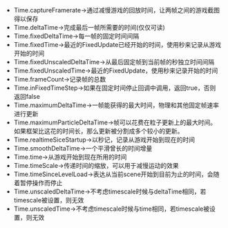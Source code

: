 - Time.captureFramerate->通过减慢游戏的回放时间，让两帧之间的游戏截图得以保存
- Time.deltaTime->完成最后一帧所需要的时间(仅仅可读)
- Time.fixedDeltaTime->每一帧的固定时间间隔
- Time.fixedTime->最近的FixedUpdate已经开始的时间，使用秒来记录从游戏开始的时间
- Time.fixedUnscaledDeltaTime->从最后固定帧到当前帧的秒独立时间间隔
- Time.fixedUnscaledTime->最近的FixedUpdate，使用秒来记录开始的时间
- Time.frameCount->记录帧的总数
- Time.inFixedTimeStep->如果在固定时间停止回调中调用，返回true，否则返回false
- Time.maximumDeltaTime->一帧能获得的最大时间，物理和其他固定帧速率进行更新
- Time.maximumParticleDeltaTime->帧可以花费在粒子更新上的最大时间。如果框架比这花的时间长，那么更新被分割成多个较小的更新。
- Time.realtimeSiceStartup->以秒记，记录从游戏开始到现在的时间
- Time.smoothDeltaTime->一个平滑曾长的时间增量
- Time.time->从游戏开始到现在所用的时间
- Time.timeScale->传递时间的缩放，可以用于减慢运动的效果
- Time.timeSinceLevelLoad->表达从当前scene开始到目前为止的时间，会随着暂停操作而停止
- Time.unscaledDeltaTime->不考虑timescale时候与deltaTime相同，若timescale被设置，则无效
- Time.unscaledTime->不考虑timescale时候与time相同，若timescale被设置，则无效
